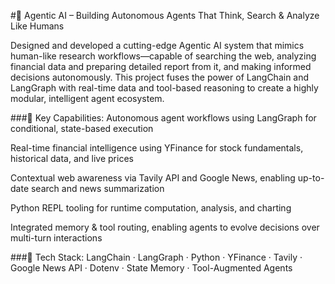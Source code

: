 #🚀 Agentic AI – Building Autonomous Agents That Think, Search & Analyze Like Humans

Designed and developed a cutting-edge Agentic AI system that mimics human-like research workflows—capable of searching the web, analyzing financial data and preparing detailed report from it, and making informed decisions autonomously. This project fuses the power of LangChain and LangGraph with real-time data and tool-based reasoning to create a highly modular, intelligent agent ecosystem.

###🧠 Key Capabilities:
Autonomous agent workflows using LangGraph for conditional, state-based execution

Real-time financial intelligence using YFinance for stock fundamentals, historical data, and live prices

Contextual web awareness via Tavily API and Google News, enabling up-to-date search and news summarization

Python REPL tooling for runtime computation, analysis, and charting

Integrated memory & tool routing, enabling agents to evolve decisions over multi-turn interactions

###🧰 Tech Stack:
LangChain · LangGraph · Python · YFinance · Tavily · Google News API · Dotenv · State Memory · Tool-Augmented Agents

